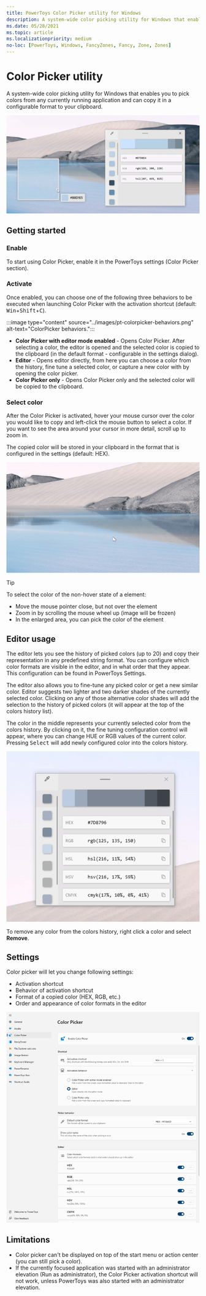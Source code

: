 ```yaml
---
title: PowerToys Color Picker utility for Windows
description: A system-wide color picking utility for Windows that enables you to pick colors from the screen and automatically copies the default value to your clipboard.
ms.date: 05/28/2021
ms.topic: article
ms.localizationpriority: medium
no-loc: [PowerToys, Windows, FancyZones, Fancy, Zone, Zones]
---
```


# Color Picker utility

A system-wide color picking utility for Windows that enables you to pick colors from any currently running application and can copy it in a configurable format to your clipboard.

![ColorPicker](../images/pt-colorpicker-hex-editor.png)

## Getting started

### Enable

To start using Color Picker, enable it in the PowerToys settings (Color Picker section).

### Activate

Once enabled, you can choose one of the following three behaviors to be executed when launching Color Picker with the activation shortcut (default: <kbd>Win</kbd>+<kbd>Shift</kbd>+<kbd>C</kbd>).

:::image type="content" source="../images/pt-colorpicker-behaviors.png" alt-text="ColorPicker behaviors.":::

- **Color Picker with editor mode enabled** - Opens Color Picker. After selecting a color, the editor is opened and the selected color is copied to the clipboard (in the default format - configurable in the settings dialog).
- **Editor** - Opens editor directly, from here you can choose a color from the history, fine tune a selected color, or capture a new color with by opening the color picker.
- **Color Picker only** - Opens Color Picker only and the selected color will be copied to the clipboard.

### Select color

After the Color Picker is activated, hover your mouse cursor over the color you would like to copy and left-click the mouse button to select a color. If you want to see the area around your cursor in more detail, scroll up to zoom in.

The copied color will be stored in your clipboard in the format that is configured in the settings (default: HEX).

![Selecting a Color](../images/pt-colorpicker.gif)

> [!TIP]
> To select the color of the non-hover state of a element:
> - Move the mouse pointer close, but not over the element
> - Zoom in by scrolling the mouse wheel up (image will be frozen)
> - In the enlarged area, you can pick the color of the element

## Editor usage

The editor lets you see the history of picked colors (up to 20) and copy their representation in any predefined string format. You can configure which color formats are visible in the editor, and in what order that they appear. This configuration can be found in PowerToys Settings.

The editor also allows you to fine-tune any picked color or get a new similar color. Editor suggests two lighter and two darker shades of the currently selected color. Clicking on any of those alternative color shades will add the selection to the history of picked colors (it will appear at the top of the colors history list).

The color in the middle represents your currently selected color from the colors history. By clicking on it, the fine tuning configuration control will appear, where you can change HUE or RGB values of the current color. Pressing <kbd>Select</kbd> will add newly configured color into the colors history.

<!-- [Jay] context menu in image below is out-dated -->

![ColorPicker Editor](../images/pt-colorpicker-editor.gif)

To remove any color from the colors history, right click a color and select **Remove**.

## Settings

Color picker will let you change following settings:

- Activation shortcut
- Behavior of activation shortcut
- Format of a copied color (HEX, RGB, etc.)
- Order and appearance of color formats in the editor

![ColorPicker Settings screenshot](../images/pt-colorpicker-settings.png)

## Limitations

- Color picker can't be displayed on top of the start menu or action center (you can still pick a color).
- If the currently focused application was started with an administrator elevation (Run as administrator), the Color Picker activation shortcut will not work, unless PowerToys was also started with an administrator elevation.
